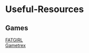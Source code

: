 # Useful-Resources

## Games
[FATGIRL](https://fitgirl-repacks.site/)<br />
[Gametrex](https://gametrex.com/)<br />
[]()
[]()
[]()
[]()
[]()
[]()
[]()
[]()
[]()
[]()
[]()
[]()
[]()
[]()
[]()
[]()
[]()
[]()
[]()
[]()
[]()
[]()
[]()
[]()
[]()
[]()
[]()
[]()
[]()
[]()
[]()
[]()
[]()
[]()
